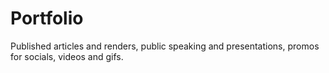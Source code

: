 # Portfolio
Published articles and renders, public speaking and presentations, promos for socials, videos and gifs.
